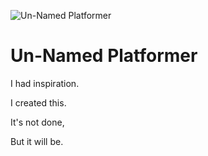 ![Un-Named Platformer](https://i.imgur.com/0mmomG8.png)
# Un-Named Platformer
I had inspiration.

I created this.

It's not done,

But it will be.
